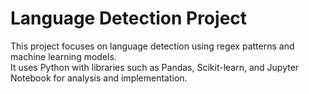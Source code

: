 # Language Detection Project

This project focuses on language detection using regex patterns and machine learning models.  
It uses Python with libraries such as Pandas, Scikit-learn, and Jupyter Notebook for analysis and implementation.